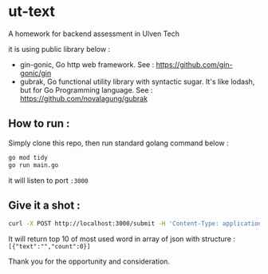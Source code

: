 # ut-text

A homework for backend assessment in Ulven Tech

it is using public library below :
- gin-gonic, Go http web framework. See : https://github.com/gin-gonic/gin
- gubrak, Go functional utility library with syntactic sugar. It's like lodash, but for Go Programming language. See : https://github.com/novalagung/gubrak

## How to run :
Simply clone this repo, then run standard golang command below :
```sh
go mod tidy
go run main.go
```
it will listen to port ```:3000```

## Give it a shot :
```sh
curl -X POST http://localhost:3000/submit -H 'Content-Type: application/json' -d '{"text":"lorem ipsum dolor sit amet lorem ipsum dolor sit amet lorem ipsum dolor sit amet lorem ipsum dolor sit amet hahahaha hehehe huhuhu hahaha ipsum ipsum ipsum ipsum"}'
```

It will return top 10 of most used word in array of json with structure :
```[{"text":"","count":0}]```

Thank you for the opportunity and consideration.